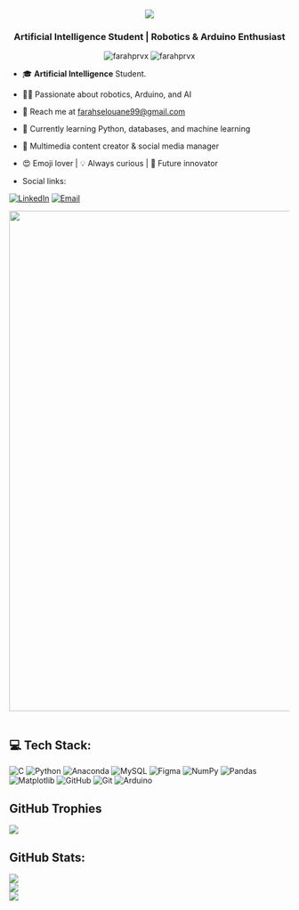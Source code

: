 <img align="right"  />

<h1 align="center">
    <img src="https://readme-typing-svg.herokuapp.com/?font=Righteous&size=35&center=true&vCenter=true&width=500&height=70&duration=4000&lines=Hi+There!;+I'm+farah+selouane;" />
<h3 align="center">Artificial Intelligence Student | Robotics & Arduino Enthusiast </h3>

<p align="center"> <img src="https://komarev.com/ghpvc/?username=farahprvx&label=Profile%20views&color=0e75b6&style=flat" alt="farahprvx" />
		   <img src="https://img.shields.io/github/followers/farahprvx?label=Followers" alt="farahprvx" />


- 🎓 **Artificial Intelligence** Student.

- 👨‍💻  Passionate about robotics, Arduino, and AI

- 📝 Reach me at farahselouane99@gmail.com

- 🌱 Currently learning Python, databases, and machine learning

- 🎨 Multimedia content creator & social media manager

- 😍 Emoji lover | 💡 Always curious | 🚀 Future innovator
- Social links:
  <p align="center">
<a href="https://www.linkedin.com/in/farah-selouane" target="_blank"><img alt="LinkedIn" src="https://img.shields.io/badge/LinkedIn-@farahprvx-blue?style=flat&logo=linkedin"></a>
<a href="mailto:farahselouane99@gmail.com"><img alt="Email" src="https://img.shields.io/badge/Email-farahselouane99@gmail.com-blue?style=flat&logo=gmail"></a>
</p>

<img src="https://github.com/Anmol-Baranwal/Cool-GIFs-For-GitHub/assets/74038190/80728820-e06b-4f96-9c9e-9df46f0cc0a5" width="900">
<br><br>


## 💻 Tech Stack:
![C](https://img.shields.io/badge/c-%2300599C.svg?style=plastic&logo=c&logoColor=white) ![Python](https://img.shields.io/badge/python-3670A0?style=plastic&logo=python&logoColor=ffdd54) ![Anaconda](https://img.shields.io/badge/Anaconda-%2344A833.svg?style=plastic&logo=anaconda&logoColor=white) ![MySQL](https://img.shields.io/badge/mysql-4479A1.svg?style=plastic&logo=mysql&logoColor=white) ![Figma](https://img.shields.io/badge/figma-%23F24E1E.svg?style=plastic&logo=figma&logoColor=white) ![NumPy](https://img.shields.io/badge/numpy-%23013243.svg?style=plastic&logo=numpy&logoColor=white) ![Pandas](https://img.shields.io/badge/pandas-%23150458.svg?style=plastic&logo=pandas&logoColor=white) ![Matplotlib](https://img.shields.io/badge/Matplotlib-%23ffffff.svg?style=plastic&logo=Matplotlib&logoColor=black) ![GitHub](https://img.shields.io/badge/github-%23121011.svg?style=plastic&logo=github&logoColor=white) ![Git](https://img.shields.io/badge/git-%23F05033.svg?style=plastic&logo=git&logoColor=white) ![Arduino](https://img.shields.io/badge/-Arduino-00979D?style=plastic&logo=Arduino&logoColor=white)

## GitHub Trophies
![](https://github-profile-trophy.vercel.app/?username=farahprvx&theme=transparent&no-frame=false&no-bg=true&margin-w=4)


##  GitHub Stats:
![](https://github-readme-stats.vercel.app/api?username=farahprvx&theme=transparent&hide_border=false&include_all_commits=false&count_private=true)<br/>
![](https://nirzak-streak-stats.vercel.app/?user=farahprvx&theme=transparent&hide_border=false)<br/>
![](https://github-contributor-stats.vercel.app/api?username=farahprvx&limit=5&theme=transparent&combine_all_yearly_contributions=true)
<!-- Proudly created with GPRM ( https://gprm.itsvg.in ) -->








<!-- Proudly created with GPRM ( https://gprm.itsvg.in ) -->

 
